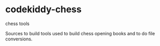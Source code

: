 # codekiddy-chess
chess tools

Sources to build tools used to build chess opening books and to do file conversions.
